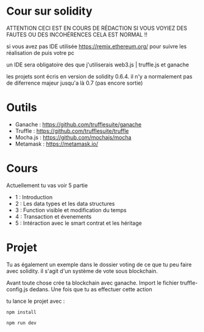 # Cour sur  solidity

ATTENTION CECI EST EN COURS DE RÉDACTION SI VOUS VOYIEZ DES FAUTES OU DES INCOHÉRENCES CELA EST NORMAL !!

si vous avez pas IDE utilisée https://remix.ethereum.org/ pour suivre les réalisation de puis votre pc

un IDE sera obligatoire des que j'utiliserais web3.js | truffle.js et ganache

 les projets sont écris en version de solidity 0.6.4. il n'y a normalement pas de diferrence majeur jusqu'a là 0.7 (pas encore sortie)

# Outils

- Ganache : https://github.com/trufflesuite/ganache
- Truffle : https://github.com/trufflesuite/truffle
- Mocha.js : https://github.com/mochajs/mocha
- Metamask : https://metamask.io/

# Cours

Actuellement tu vas voir 5 partie

- 1 : Introduction
- 2 : Les data types et les data structures
- 3 : Function visible et modification du temps
- 4 : Transaction et évenements 
- 5 : Intéraction avec le smart contrat et les héritage

# Projet

Tu as également un exemple dans le dossier voting de ce que tu peu faire avec solidity. il s'agit d'un système de vote sous blockchain.

Avant toute chose crée ta blockchain avec ganache. Import le fichier truffle-config.js dedans. Une fois que tu as effectuer cette action 

tu lance le projet avec :

```
npm install 

npm run dev 
```